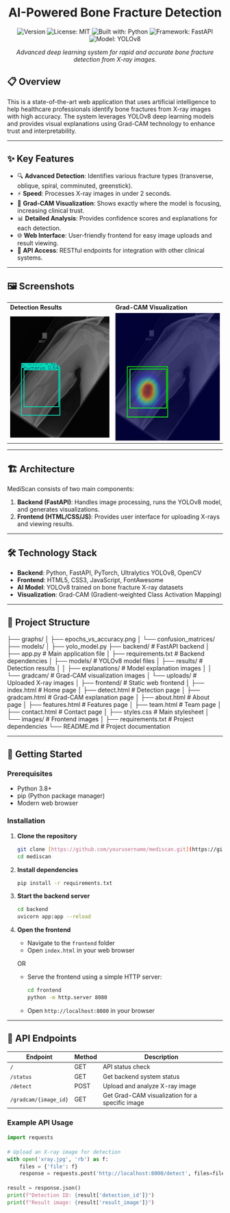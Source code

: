<div align="center">
  
# AI-Powered Bone Fracture Detection
</div>
<div align="center">
  
![Version](https://img.shields.io/badge/version-1.0.0-blue.svg?cacheSeconds=2592000)
![License: MIT](https://img.shields.io/badge/License-MIT-yellow.svg)
![Built with: Python](https://img.shields.io/badge/Built%20with-Python-3776AB?logo=python&logoColor=white)
![Framework: FastAPI](https://img.shields.io/badge/Framework-FastAPI-009688?logo=fastapi&logoColor=white)
![Model: YOLOv8](https://img.shields.io/badge/Model-YOLOv8-00FFFF?logo=pytorch&logoColor=white)

</div>

<p align="center">
  <i>Advanced deep learning system for rapid and accurate bone fracture detection from X-ray images.</i>
</p>

## 📋 Overview

This is a state-of-the-art web application that uses artificial intelligence to help healthcare professionals identify bone fractures from X-ray images with high accuracy. The system leverages YOLOv8 deep learning models and provides visual explanations using Grad-CAM technology to enhance trust and interpretability.

---
## ✨ Key Features

- 🔍 **Advanced Detection**: Identifies various fracture types (transverse, oblique, spiral, comminuted, greenstick).
- ⚡ **Speed**: Processes X-ray images in under 2 seconds.
- 🔬 **Grad-CAM Visualization**: Shows exactly where the model is focusing, increasing clinical trust.
- 📊 **Detailed Analysis**: Provides confidence scores and explanations for each detection.
- 🌐 **Web Interface**: User-friendly frontend for easy image uploads and result viewing.
- 🔄 **API Access**: RESTful endpoints for integration with other clinical systems.

---
## 🖼️ Screenshots

<div align="center">
  <table>
    <tr>
      <td><strong>Detection Results</strong></td>
      <td><strong>Grad-CAM Visualization</strong></td>
    </tr>
    <tr>
      <td><img src="frontend/images/sample-result.jpg" alt="Detection Results" width="100%"/></td>
      <td><img src="frontend/images/sample-gradcam.jpg" alt="Grad-CAM Visualization" width="100%"/></td>
    </tr>
  </table>
</div>

---
## 🏗️ Architecture

MediScan consists of two main components:

1.  **Backend (FastAPI)**: Handles image processing, runs the YOLOv8 model, and generates visualizations.
2.  **Frontend (HTML/CSS/JS)**: Provides user interface for uploading X-rays and viewing results.

---
## 🛠️ Technology Stack

- **Backend**: Python, FastAPI, PyTorch, Ultralytics YOLOv8, OpenCV
- **Frontend**: HTML5, CSS3, JavaScript, FontAwesome
- **AI Model**: YOLOv8 trained on bone fracture X-ray datasets
- **Visualization**: Grad-CAM (Gradient-weighted Class Activation Mapping)

---
## 📂 Project Structure

├── graphs/
│   ├── epochs_vs_accuracy.png
│   └── confusion_matrices/
├── models/
│   ├── yolo_model.py
├── backend/                # FastAPI backend
│   ├── app.py              # Main application file
│   ├── requirements.txt    # Backend dependencies
│   ├── models/             # YOLOv8 model files
│   ├── results/            # Detection results
│   │   ├── explanations/   # Model explanation images
│   │   └── gradcam/        # Grad-CAM visualization images
│   └── uploads/            # Uploaded X-ray images
│
├── frontend/               # Static web frontend
│   ├── index.html          # Home page
│   ├── detect.html         # Detection page
│   ├── gradcam.html        # Grad-CAM explanation page
│   ├── about.html          # About page
│   ├── features.html       # Features page
│   ├── team.html           # Team page
│   ├── contact.html        # Contact page
│   ├── styles.css          # Main stylesheet
│   └── images/             # Frontend images
│
├── requirements.txt        # Project dependencies
└── README.md               # Project documentation

---
## 🚀 Getting Started

### Prerequisites

- Python 3.8+
- pip (Python package manager)
- Modern web browser

### Installation

1.  **Clone the repository**
    ```bash
    git clone [https://github.com/yourusername/mediscan.git](https://github.com/yourusername/mediscan.git)
    cd mediscan
    ```

2.  **Install dependencies**
    ```bash
    pip install -r requirements.txt
    ```

3.  **Start the backend server**
    ```bash
    cd backend
    uvicorn app:app --reload
    ```

4.  **Open the frontend**
    - Navigate to the `frontend` folder
    - Open `index.html` in your web browser

    OR

    - Serve the frontend using a simple HTTP server:
      ```bash
      cd frontend
      python -m http.server 8080
      ```
    - Open `http://localhost:8080` in your browser

---
## 📡 API Endpoints

| Endpoint | Method | Description |
|----------|--------|-------------|
| `/` | GET | API status check |
| `/status` | GET | Get backend system status |
| `/detect` | POST | Upload and analyze X-ray image |
| `/gradcam/{image_id}` | GET | Get Grad-CAM visualization for a specific image |

### Example API Usage

```python
import requests

# Upload an X-ray image for detection
with open('xray.jpg', 'rb') as f:
    files = {'file': f}
    response = requests.post('http://localhost:8000/detect', files=files)

result = response.json()
print(f"Detection ID: {result['detection_id']}")
print(f"Result image: {result['result_image']}")
